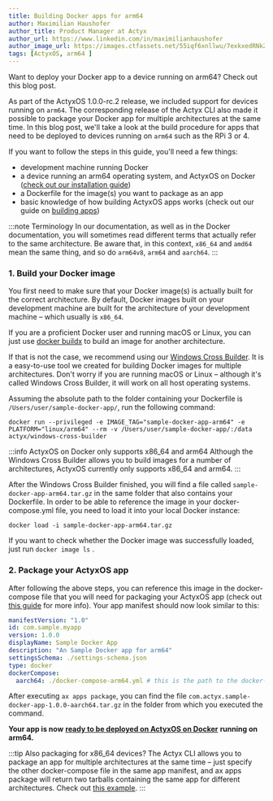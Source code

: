 ```yaml
---
title: Building Docker apps for arm64
author: Maximilian Haushofer
author_title: Product Manager at Actyx
author_url: https://www.linkedin.com/in/maximilianhaushofer
author_image_url: https://images.ctfassets.net/55iqf6xnllwu/7exkxedRNkZNPjeWIJAJFy/7f238372c06ddfc64fa321d5e665dc62/maximilian-haushofer.jpg
tags: [ActyxOS, arm64 ]
---
```


Want to deploy your Docker app to a device running on arm64? Check out this blog post.

<!--truncate-->


As part of the ActyxOS 1.0.0-rc.2 release, we included support for devices running on `arm64`. The corresponding release of the Actyx CLI also made it possible to package your Docker app for multiple architectures at the same time. In this blog post, we'll take a look at the build procedure for apps that need to be deployed to devices running on `arm64` such as the RPi 3 or 4.

If you want to follow the steps in this guide, you'll need a few things:
- development machine running Docker
- a device running an arm64 operating system, and ActyxOS on Docker ([check out our installation guide](../docs/os/advanced-guides/actyxos-on-docker#install-actyxos-on-your-edge-device))
- a Dockerfile for the image(s) you want to package as an app
- basic knowledge of how building ActyxOS apps works (check out our guide on [building apps](../docs/os/guides/building-apps.md))

:::note Terminology
In our documentation, as well as in the Docker documentation, you will sometimes read different terms that actually refer to the same architecture. Be aware that, in this context, `x86_64` and `amd64` mean the same thing, and so do `arm64v8`, `arm64` and `aarch64`.
:::

### 1. Build your Docker image

You first need to make sure that your Docker image(s) is actually built for the correct architecture. By default,  Docker images built on your development machine are built for the architecture of your development machine – which usually is `x86_64`.

If you are a proficient Docker user and running macOS or Linux, you can just use [docker buildx](https://docs.docker.com/buildx/working-with-buildx/) to build an image for another architecture.

If that is not the case, we recommend using our [Windows Cross Builder](https://hub.docker.com/repository/docker/actyx/windows-cross-builder). It is a easy-to-use tool we created for building Docker images for multiple architectures. Don't worry if you are running macOS or Linux – although it's called Windows Cross Builder, it will work on all host operating systems.

Assuming the absolute path to the folder containing your Dockerfile is `/Users/user/sample-docker-app/`, run the following command:

```
docker run --privileged -e IMAGE_TAG="sample-docker-app-arm64" -e PLATFORM="linux/arm64" --rm -v /Users/user/sample-docker-app/:/data actyx/windows-cross-builder
```

:::info ActyxOS on Docker only supports x86_64 and arm64
Although the Windows Cross Builder allows you to build images for a number of architectures, ActyxOS currently only supports x86_64 and arm64.
:::

After the Windows Cross Builder finished, you will find a file called `sample-docker-app-arm64.tar.gz` in the same folder that also contains your Dockerfile. In order to be able to reference the image in your docker-compose.yml file, you need to load it into your local Docker instance:

```
docker load -i sample-docker-app-arm64.tar.gz
```

If you want to check whether the Docker image was successfully loaded, just run `docker image ls` . 

### 2. Package your ActyxOS app

After following the above steps, you can reference this image in the docker-compose file that you will need for packaging your ActyxOS app (check out [this guide](../docs/os/guides/building-apps.md) for more info). Your app manifest should now look similar to this:

```yml
manifestVersion: "1.0"
id: com.sample.myapp
version: 1.0.0
displayName: Sample Docker App
description: "An Sample Docker app for arm64"
settingsSchema: ./settings-schema.json
type: docker
dockerCompose: 
  aarch64: ./docker-compose-arm64.yml # this is the path to the docker-compose file for your app
```

After executing `ax apps package`, you can find the file `com.actyx.sample-docker-app-1.0.0-aarch64.tar.gz` in the folder from which you executed the command.

**Your app is now** [**ready to be deployed on ActyxOS on Docker**](../docs/os/guides/running-apps.md) **running on arm64.**

:::tip Also packaging for x86_64 devices?
The Actyx CLI allows you to package an app for multiple architectures at the same time – just specify the other docker-compose file in the same app manifest, and ax apps package will return two tarballs containing the same app for different architectures. Check out [this example](../docs/os/api/app-manifest-schema.md).
:::


